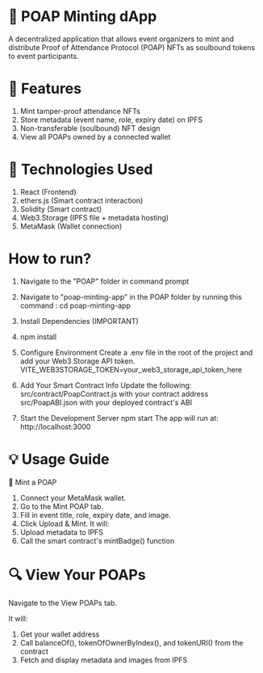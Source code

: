 # 🧾 POAP Minting dApp
A decentralized application that allows event organizers to mint and distribute Proof of Attendance Protocol (POAP) NFTs as soulbound tokens to event participants.

# 🚀 Features
1) Mint tamper-proof attendance NFTs
2) Store metadata (event name, role, expiry date) on IPFS
3) Non-transferable (soulbound) NFT design
4) View all POAPs owned by a connected wallet

# 🧰 Technologies Used
1) React (Frontend)
2) ethers.js (Smart contract interaction)
3) Solidity (Smart contract)
4) Web3.Storage (IPFS file + metadata hosting)
5) MetaMask (Wallet connection)

# How to run?
1) Navigate to the "POAP" folder in command prompt
2) Navigate to "poap-minting-app" in the POAP folder by running this command :
 cd poap-minting-app 

3) Install Dependencies (IMPORTANT)
4) npm install

5) Configure Environment
Create a .env file in the root of the project and add your Web3.Storage API token.
VITE_WEB3STORAGE_TOKEN=your_web3_storage_api_token_here

5) Add Your Smart Contract Info
Update the following:
src/contract/PoapContract.js with your contract address
src/PoapABI.json with your deployed contract's ABI

6) Start the Development Server
npm start
The app will run at: http://localhost:3000

# 💡 Usage Guide
🧾 Mint a POAP
1) Connect your MetaMask wallet.
2) Go to the Mint POAP tab.
3) Fill in event title, role, expiry date, and image.
4) Click Upload & Mint. It will:
5) Upload metadata to IPFS
6) Call the smart contract's mintBadge() function

# 🔍 View Your POAPs
Navigate to the View POAPs tab.

It will:
1) Get your wallet address
2) Call balanceOf(), tokenOfOwnerByIndex(), and tokenURI() from the contract
3) Fetch and display metadata and images from IPFS



